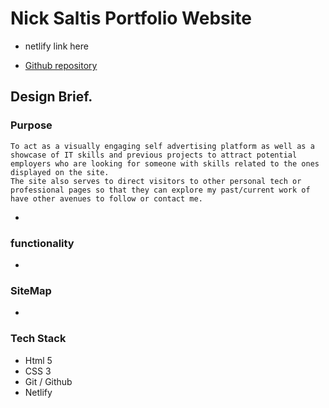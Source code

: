 # Nick Saltis Portfolio Website

* netlify link here

* [Github repository](https://github.com/NicholasSaltis/Portfolio-Website)

## Design Brief.

### Purpose

    To act as a visually engaging self advertising platform as well as a showcase of IT skills and previous projects to attract potential employers who are looking for someone with skills related to the ones displayed on the site. 
    The site also serves to direct visitors to other personal tech or professional pages so that they can explore my past/current work of have other avenues to follow or contact me.
* 

### functionality

*

### SiteMap

*

### Tech Stack 

* Html 5
* CSS 3
* Git / Github
* Netlify
